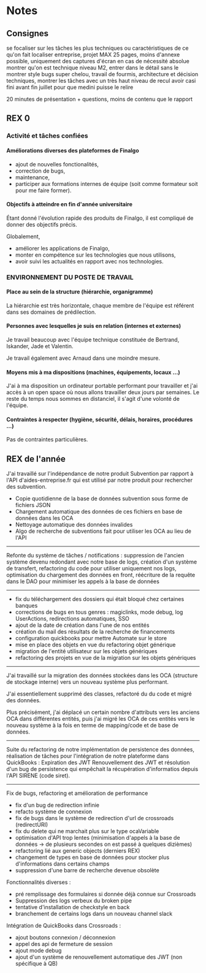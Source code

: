 # Notes

## Consignes

se focaliser sur les tâches les plus techniques ou caractéristiques de ce qu'on fait
localiser entreprise, projet
MAX 25 pages, moins d'annexe possible, uniquement des captures d'écran en cas de nécessité absolue
montrer qu'on est technique niveau M2, entrer dans le détail sans le montrer style bugs super chelou, travail de fourmis, architecture et décision techniques, montrer les tâches avec un très haut niveau de recul
avoir casi fini avant fin juillet pour que medini puisse le relire

20 minutes de présentation + questions, moins de contenu que le rapport

## REX 0

### Activité et tâches confiées

#### Améliorations diverses des plateformes de Finalgo

- ajout de nouvelles fonctionalités,
- correction de bugs,
- maintenance,
- participer aux formations internes de équipe (soit comme formateur soit pour me faire former).

#### Objectifs à atteindre en fin d'année universitaire

Étant donné l'évolution rapide des produits de Finalgo, il est compliqué de donner des objectifs précis.

Globalement,

- améliorer les applications de Finalgo,
- monter en compétence sur les technologies que nous utilisons,
- avoir suivi les actualités en rapport avec nos technologies.

### ENVIRONNEMENT DU POSTE DE TRAVAIL

#### Place au sein de la structure (hiérarchie, organigramme)

La hiérarchie est très horizontale, chaque membre de l'équipe est référent dans ses domaines de prédilection.

#### Personnes avec lesquelles je suis en relation (internes et externes)

Je travail beaucoup avec l'équipe technique constituée de Bertrand, Iskander, Jade et Valentin.

Je travail également avec Arnaud dans une moindre mesure.

#### Moyens mis à ma dispositions (machines, équipements, locaux ...)

J'ai à ma disposition un ordinateur portable performant pour travailler et j'ai accès à un open space où nous allons travailler deux jours par semaines. Le reste du temps nous sommes en distanciel, il s'agit d'une volonté de l'équipe.

#### Contraintes à respecter (hygiène, sécurité, délais, horaires, procédures ...)

Pas de contraintes particulières.

## REX de l'année

J'ai travaillé sur l'indépendance de notre produit Subvention par rapport à l'API d'aides-entreprise.fr qui est utilisé par notre produit pour rechercher des subvention.

- Copie quotidienne de la base de données subvention sous forme de fichiers JSON
- Chargement automatique des données de ces fichiers en base de données dans les OCA
- Nettoyage automatique des données invalides
- Algo de recherche de subventions fait pour utiliser les OCA au lieu de l'API

---

Refonte du système de tâches / notifications : suppression de l'ancien système devenu redondant avec notre base de logs, création d'un système de transfert, refactoring du code pour utiliser uniquement nos logs, optimisation du chargement des données en front, réécriture de la requête dans le DAO pour minimiser les appels à la base de données

---

- fix du téléchargement des dossiers qui était bloqué chez certaines banques
- corrections de bugs en tous genres : magiclinks, mode debug, log UserActions, redirections automatiques, SSO
- ajout de la date de création dans l'une de nos entités
- création du mail des résultats de la recherche de financements
- configuration quickbooks pour mettre Automate sur le store
- mise en place des objets en vue du refactoring objet générique
- migration de l'entité utilisateur sur les objets génériques
- refactoring des projets en vue de la migration sur les objets génériques

---

J'ai travaillé sur la migration des données stockées dans les OCA (structure de stockage interne) vers un nouveau système plus performant.

J'ai essentiellement supprimé des classes, refactoré du du code et migré des données.

Plus précisément, j'ai déplacé un certain nombre d'attributs vers les anciens OCA dans différentes entités, puis j'ai migré les OCA de ces entités vers le nouveau système à la fois en terme de mapping/code et de base de données.

---

Suite du refactoring de notre implémentation de persistence des données,
réalisation de tâches pour l'intégration de notre plateforme dans QuickBooks :
Expiration des JWT
Renouvellement des JWT
et résolution d'un bug de persistence qui empêchait la récupération d'informatios depuis l'API SIRENE (code siret).

---

Fix de bugs, refactoring et amélioration de performance
- fix d'un bug de redirection infinie
- refacto système de connexion
- fix de bugs dans le système de redirection d'url de crossroads (redirectURI)
- fix du delete qui ne marchait plus sur le type ocaVariable
- optimisation d'API trop lentes (minimisation d'appels à la base de données -> de plusieurs secondes on est passé à quelques dizièmes)
- refactoring lié aux generic objects (derniers REX)
- changement de types en base de données pour stocker plus d'informations dans certains champs
- suppression d'une barre de recherche devenue obsolète

Fonctionnalités diverses :
- pré remplissage des formulaires si donnée déjà connue sur Crossroads
- Suppression des logs verbeux du broken pipe
- tentative d'installation de checkstyle en back
- branchement de certains logs dans un nouveau channel slack

Intégration de QuickBooks dans Crossroads :
- ajout boutons connexion / déconnexion
- appel des api de fermeture de session
- ajout mode debug
- ajout d'un système de renouvellement automatique des JWT (non spécifique à QB)
